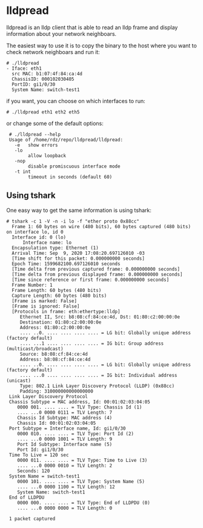 # lldpread

lldpread is an lldp client that is able to read an lldp frame and display information about your network neighboars.

The easiest way to use it is to copy the binary to the host where you want to check network neighboars and run it:

    # ./lldpread
    - Iface: eth1
      src MAC: b1:07:4f:84:ca:4d
      ChassisID: 000102030405
      PortID: gi1/0/30
      System Name: switch-test1

if you want, you can choose on which interfaces to run:

    # ./lldpread eth1 eth2 eth5

or change some of the default options:

     # ./lldpread --help
     Usage of /home/rdz/repo/lldpread/lldpread:
       -e	show errors
       -lo
         	allow loopback
       -nop
        	disable promiscuous interface mode
       -t int
        	timeout in seconds (default 60)

## Using tshark
One easy way to get the same information is using tshark:

    # tshark -c 1 -V -n -i lo -f "ether proto 0x88cc"
      Frame 1: 60 bytes on wire (480 bits), 60 bytes captured (480 bits) on interface lo, id 0
      Interface id: 0 (lo)
          Interface name: lo
      Encapsulation type: Ethernet (1)
      Arrival Time: Sep  9, 2020 17:08:20.697126010 -03
      [Time shift for this packet: 0.000000000 seconds]
      Epoch Time: 1599682100.697126010 seconds
      [Time delta from previous captured frame: 0.000000000 seconds]
      [Time delta from previous displayed frame: 0.000000000 seconds]
      [Time since reference or first frame: 0.000000000 seconds]
      Frame Number: 1
      Frame Length: 60 bytes (480 bits)
      Capture Length: 60 bytes (480 bits)
      [Frame is marked: False]
      [Frame is ignored: False]
      [Protocols in frame: eth:ethertype:lldp]
         Ethernet II, Src: b8:08:cf:84:ce:4d, Dst: 01:80:c2:00:00:0e
         Destination: 01:80:c2:00:00:0e
         Address: 01:80:c2:00:00:0e
         .... ..0. .... .... .... .... = LG bit: Globally unique address (factory default)
         .... ...1 .... .... .... .... = IG bit: Group address (multicast/broadcast)
         Source: b8:08:cf:84:ce:4d
         Address: b8:08:cf:84:ce:4d
         .... ..0. .... .... .... .... = LG bit: Globally unique address (factory default)
         .... ...0 .... .... .... .... = IG bit: Individual address (unicast)
         Type: 802.1 Link Layer Discovery Protocol (LLDP) (0x88cc)
         Padding: 310000000000000000
     Link Layer Discovery Protocol
     Chassis Subtype = MAC address, Id: 00:01:02:03:04:05
        0000 001. .... .... = TLV Type: Chassis Id (1)
        .... ...0 0000 0111 = TLV Length: 7
        Chassis Id Subtype: MAC address (4)
        Chassis Id: 00:01:02:03:04:05
     Port Subtype = Interface name, Id: gi1/0/30
        0000 010. .... .... = TLV Type: Port Id (2)
        .... ...0 0000 1001 = TLV Length: 9
        Port Id Subtype: Interface name (5)
        Port Id: gi1/0/30
     Time To Live = 120 sec
        0000 011. .... .... = TLV Type: Time to Live (3)
        .... ...0 0000 0010 = TLV Length: 2
        Seconds: 120
     System Name = switch-test1
        0000 101. .... .... = TLV Type: System Name (5)
        .... ...0 0000 1100 = TLV Length: 12
        System Name: switch-test1
     End of LLDPDU
        0000 000. .... .... = TLV Type: End of LLDPDU (0)
        .... ...0 0000 0000 = TLV Length: 0

     1 packet captured
